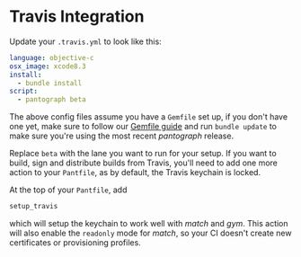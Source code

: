 # Travis Integration

Update your `.travis.yml` to look like this:

```yml
language: objective-c
osx_image: xcode8.3
install:
  - bundle install
script:
  - pantograph beta
```

The above config files assume you have a `Gemfile` set up, if you don't have one yet, make sure to follow our [Gemfile guide](https://johnknapprs.github.io/pantograph/getting-started/ios/setup/#use-a-gemfile) and run `bundle update` to make sure you're using the most recent _pantograph_ release.

Replace `beta` with the lane you want to run for your setup. If you want to build, sign and distribute builds from Travis, you'll need to add one more action to your `Pantfile`, as by default, the Travis keychain is locked.

At the top of your `Pantfile`, add

```ruby
setup_travis
```

which will setup the keychain to work well with _match_ and _gym_. This action will also enable the `readonly` mode for _match_, so your CI doesn't create new certificates or provisioning profiles.